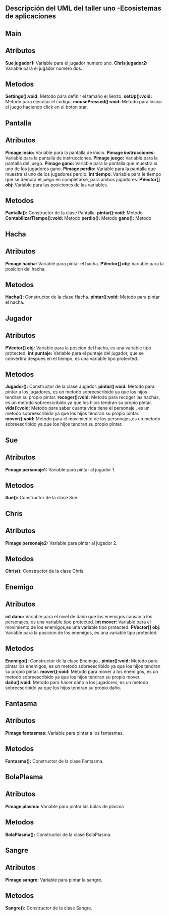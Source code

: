 Descripción del UML del taller uno -Ecosistemas de aplicaciones
-------------------------------------------------
Main
--------------------------------------------------
Atributos 
-------------------------
**Sue jugador1:** Variable para el jugador numero uno.
**Chris jugador2:** Variable para el jugador numero dos.

Metodos
-------------------
**Settings():void:** Metodo para definir el tamaño el lienzo.
**setUp():void:** Metodo para ejecutar el codigo.
**mousePressed():void:** Metodo para iniciar el juego haciendo click en el boton star.



Pantalla
-------------------
Atributos
-------------
**Pimage incio:** Variable para la pantalla de inicio.
**Pimage instrucciones:** Variable para la pantalla de instrucciones.
**Pimage juego:** Variable para la pantalla del juego.
**Pimage gano:** Variable para la pantalla que muestra si uno de los jugadores gano.
**Pimage perdio:** Variable para la pantalla que muestra si uno de los jugadores perdio.
**int tiempo:** Variable para le tiempo que se demora el juego en completarse, para ambos jugadores.
**PVector[] obj:** Variable para las posiciones de las variables.

Metodos
--------------
**Pantalla():** Constructor de la clase Pantalla.
**pintar():void:** Metodo
**ContabilizarTiempo():void:** Metodo
**perdio():** Metodo
**gano():** Metodo


Hacha
-------------------
Atributos
-------------
**Pimage hacha:** Variable para pintar el hacha.
**PVector[] obj:** Variable para la posicion del hacha.

Metodos
--------------
**Hacha():** Constructor de la clase Hacha.
**pintar():void:** Metodo para pintar el hacha.


Jugador
-------------------
Atributos
-------------
**PVector[] obj:** Variable para la poscion del hacha, es una variable tipo protected.
**int puntaje:** Variable para el puntaje del jugador, que se convertira despues en el tiempo, es una variable tipo protected.

Metodos
--------------
**Jugador():** Constructor de la clase Jugador.
**pintar():void:** Metodo para pintar a los jugadores, es un metodo sobreescribido ya que los hijos tendran su propio pintar.
**recoger():void:** Metodo  para recoger las hachas, es un metodo sobreescribido ya que los hijos tendran su propio pintar.
**vida():void:** Metodo para saber cuanta vida tiene el personaje , es un metodo sobreescribido ya que los hijos tendran su propio pintar.
**mover():void:** Metodo para el movimiento de los personajes,es un metodo sobreescribido ya que los hijos tendran su propio pintar.


Sue
-------------------
Atributos
-------------
**Pimage personaje1:** Variable para pintar al jugador 1.

Metodos
---------------
**Sue():** Constructor de la clase Sue.



Chris
-------------------
Atributos
-------------
**Pimage personaje2:** Variable para pintar al jugador 2.

Metodos
---------------
**Chris():** Constructor de la clase Chris.





Enemigo
-------------------
Atributos
-------------
**int daño:** Variable para el nivel de daño que los enemigos causan a los personajes, es una variable tipo protected.
**int mover:** Variable para el movimiento de los enemigos,es una variable tipo protected.
**PVector[] obj:** Variable para la posicion de los enemigos, es una variable tipo protected.

Metodos
--------------
**Enemigo():** Constructor de la clase Enemigo..
**pintar():void:** Metodo para pintar los enemigos, es un metodo sobreescribido ya que los hijos tendran su propio pintar.
**mover():void:** Metodo para mover a los enemigos, es un metodo sobreescribido ya que los hijos tendran su propio mover.
**daño():void:** Metodo para hacer daño a los jugadores, es un metodo sobreescribido ya que los hijos tendran su propio daño.



Fantasma
-------------------
Atributos
-------------
**Pimage fantasmas:** Variable para pintar a los fantasmas.


Metodos
---------------
**Fantasma():** Constructor de la clase Fantasma.




BolaPlasma
-------------------
Atributos
-------------
**Pimage plasma:** Variable para pintar las bolas de plasma

Metodos
---------------
**BolaPlasma():** Constructor de la clase BolaPlasma.


Sangre
-------------------
Atributos
-------------
**Pimage sangre:** Variable para pintar la sangre.

Metodos
---------------
**Sangre():** Constructor de la clase Sangre.


